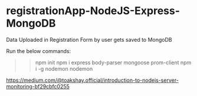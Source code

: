 # registrationApp-NodeJS-Express-MongoDB
Data Uploaded in Registration Form by user gets saved to MongoDB 



Run the below commands:

>> npm init
>> npm i express body-parser mongoose prom-client
>> npm i -g nodemon
>> nodemon


https://medium.com/@toakshay.official/introduction-to-nodejs-server-monitoring-bf29cbfc0255
